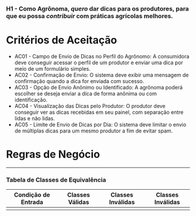 ### H1 - Como Agrônoma, *quero* dar dicas para os produtores, para que eu possa *contribuir* com práticas agrícolas melhores.

# Critérios de Aceitação

* AC01 - Campo de Envio de Dicas no Perfil do Agrônomo: A consumidora deve conseguir acessar o perfil de um produtor e enviar uma dica por meio de um formulário simples.
* AC02 - Confirmação de Envio: O sistema deve exibir uma mensagem de confirmação quando a dica for enviada com sucesso.
* AC03 - Opção de Envio Anônimo ou Identificado: A agrônoma poderá escolher se deseja enviar a dica de forma anônima ou com identificação.
* AC04 - Visualização das Dicas pelo Produtor: O produtor deve conseguir ver as dicas recebidas em seu painel, com separação entre lidas e não lidas.
* AC05 - Limite de Envio de Dicas por Dia: O sistema deve limitar o envio de múltiplas dicas para um mesmo produtor a fim de evitar spam.

# Regras de Negócio

 

---
###  Tabela de Classes de Equivalência

| Condição de Entrada                                  | Classes Válidas                                   | Classes Inválidas                                | Classes Inválidas                               |
|------------------------------------------------------|---------------------------------------------------|--------------------------------------------------|-------------------------------------------------|
|                               |                |                  |                                                |
